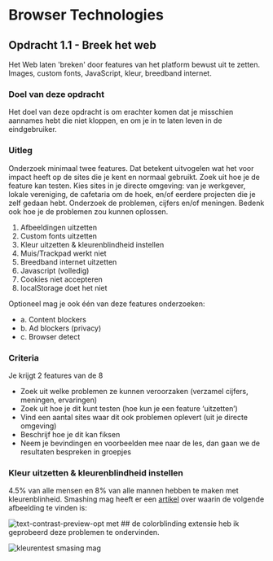 # Browser Technologies
## Opdracht 1.1 - Breek het web
Het Web laten 'breken' door features van het platform bewust uit te zetten. Images, custom fonts, JavaScript, kleur, breedband internet.

### Doel van deze opdracht
Het doel van deze opdracht is om erachter komen dat je misschien aannames hebt die niet kloppen, en om je in te laten leven in de eindgebruiker.


### Uitleg
Onderzoek minimaal twee features. Dat betekent uitvogelen wat het voor impact heeft op de sites die je kent en normaal gebruikt. Zoek uit hoe je de feature kan testen. Kies sites in je directe omgeving: van je werkgever, lokale vereniging, de cafetaria om de hoek, en/of eerdere projecten die je zelf gedaan hebt. Onderzoek de problemen, cijfers en/of meningen. Bedenk ook hoe je de problemen zou kunnen oplossen.

1. Afbeeldingen uitzetten
2. Custom fonts uitzetten
3. Kleur uitzetten & kleurenblindheid instellen
4. Muis/Trackpad werkt niet
5. Breedband internet uitzetten
6. Javascript (volledig)
7. Cookies niet accepteren
8. localStorage doet het niet

Optioneel mag je ook één van deze features onderzoeken:
- a. Content blockers
- b. Ad blockers (privacy)
- c. Browser detect


### Criteria
Je krijgt 2 features van de 8
- Zoek uit welke problemen ze kunnen veroorzaken (verzamel cijfers, meningen, ervaringen)
- Zoek uit hoe je dit kunt testen (hoe kun je een feature ‘uitzetten’)
- Vind een aantal sites waar dit ook problemen oplevert (uit je directe omgeving)
- Beschrijf hoe je dit kan fiksen
- Neem je bevindingen en voorbeelden mee naar de les, dan gaan we de resultaten bespreken in groepjes 

### Kleur uitzetten & kleurenblindheid instellen

4.5% van alle mensen en 8% van alle mannen hebben te maken met kleurenblinheid. Smashing mag heeft er een [artikel](https://www.smashingmagazine.com/2016/06/improving-color-accessibility-for-color-blind-users/) over waarin de volgende afbeelding te vinden is:

![text-contrast-preview-opt](https://user-images.githubusercontent.com/36195440/76415684-e9b01a80-6399-11ea-91c3-6ed575c6fed2.png) met ## de colorblinding extensie heb ik geprobeerd deze problemen te ondervinden.

![kleurentest smasing mag](https://user-images.githubusercontent.com/36195440/76415964-7bb82300-639a-11ea-8e72-c8d43513bc3e.png)
